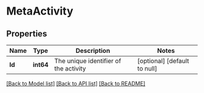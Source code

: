 # MetaActivity

## Properties
Name | Type | Description | Notes
------------ | ------------- | ------------- | -------------
**Id** | **int64** | The unique identifier of the activity | [optional] [default to null]

[[Back to Model list]](../README.md#documentation-for-models) [[Back to API list]](../README.md#documentation-for-api-endpoints) [[Back to README]](../README.md)
